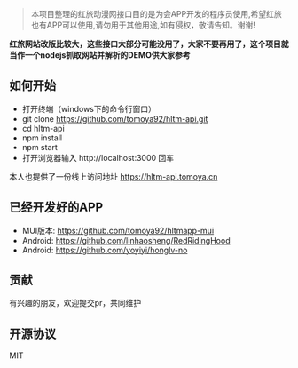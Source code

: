 > 本项目整理的红旅动漫网接口目的是为会APP开发的程序员使用,希望红旅也有APP可以使用,请勿用于其他用途,如有侵权，敬请告知。谢谢!

**红旅网站改版比较大，这些接口大部分可能没用了，大家不要再用了，这个项目就当作一个nodejs抓取网站并解析的DEMO供大家参考**

## 如何开始

- 打开终端（windows下的命令行窗口）
- git clone https://github.com/tomoya92/hltm-api.git
- cd hltm-api
- npm install 
- npm start
- 打开浏览器输入 http://localhost:3000 回车

本人也提供了一份线上访问地址 https://hltm-api.tomoya.cn 

## 已经开发好的APP

- MUI版本: https://github.com/tomoya92/hltmapp-mui 
- Android: https://github.com/linhaosheng/RedRidingHood 
- Android: https://github.com/yoyiyi/honglv-no 

## 贡献

有兴趣的朋友，欢迎提交pr，共同维护

## 开源协议

MIT
